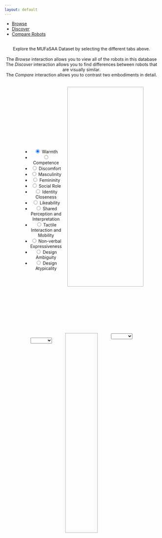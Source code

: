 ```yaml
---
layout: default
---
```


<link rel="stylesheet" href="{{ site.baseurl }}/assets/css/bootstrap_styles.css">
<script src="{{ site.baseurl }}/assets/js/libs/jquery.js"></script>
<script src="{{ site.baseurl }}/assets/js/libs/bootstrap.js"></script>
<script src="{{ site.baseurl }}/assets/js/libs/d3v6.min.js"></script>

<div class="container" style="height:100%; width:100%">

  <ul class="nav nav-tabs nav-justified">
    <li><a data-toggle="tab" href="#browse">Browse</a></li>
    <li><a data-toggle="tab" href="#discover">Discover</a></li>
    <li><a data-toggle="tab" href="#compare">Compare Robots</a></li>
    <!-- <li><a data-toggle="tab" href="#compare">Compare Features</a></li> -->
  </ul>

  <div class="tab-content" style="height:100%; width:100%">
    
  <!-- INITIAL SPLASH SCREEN CONTENT -->
  <div id="initial" class="tab-pane fade in active" style="text-align:center;">
  <br>
    Explore the MUFaSAA Dataset by selecting the different tabs above. <br><br>
    The <i>Browse</i> interaction allows you to view all of the robots in this 
    database<br>
    The <i>Discover</i> interaction allows you to find differences between robots that
    are visually similar.<br>
    The <i>Compare</i> interaction allows you to contrast two embodiments in detail.
  </div>

  <!-- BROWSE TAB CONTENT -->
  <div id="browse" class="tab-pane fade" style="padding-left:10%;padding-right:10%">
    <ul id="robot-list" style="display:flex;width:100%;flex-wrap:wrap;padding-left:50px;padding-right:50px;text-align:center;list-style:none;"></ul>
    <script src="/assets/js/viz/browse.js"></script>
  </div>

  <!-- DISCOVER TAB CONTENT -->
  <div id="discover" class="tab-pane fade" style="padding-left:10%;padding-right:10%;">
  <div style="display:flex;flex-direction:column;flex-grow:1;text-align:center;">
    <div style="display:grid;grid-template-columns: 1fr 9fr; grid-gap:10px; align-content: space-evenly; padding-top:1%;">
      <div>
        <div style="display:flex;flex-direction:column;justify-content:space-around;height:100%;flex-wrap:wrap;padding-left:10px;padding-right:10px;text-align:center;list-style:none;">
        <ul class="gui-options">
          <li>
              <input type="radio" id="WARMTH" name="construct" checked="checked"/>
              <label for="WARMTH">Warmth</label>
          </li>
          <li>
              <input type="radio" id="COMPETENCE" name="construct" />
              <label for="COMPETENCE">Competence</label>
          </li>
          <li>
              <input type="radio" id="DISCOMFORT" name="construct" />
              <label for="DISCOMFORT">Discomfort</label>
          </li>
          <li>
              <input type="radio" id="MASCULINE" name="construct" />
              <label for="MASCULINE">Masculinity</label>
          </li>
          <li>
              <input type="radio" id="FEMININE" name="construct" />
              <label for="FEMININE">Femininity</label>
          </li>
          <li>
              <input type="radio" id="ROLE" name="construct" />
              <label for="ROLE">Social Role</label>
          </li>
          <li>
              <input type="radio" id="IDENTIFY" name="construct" />
              <label for="IDENTIFY">Identity Closeness</label>
          </li>
          <li>
              <input type="radio" id="LIKEABILITY" name="construct" />
              <label for="LIKEABILITY">Likeability</label>
          </li>
          <li>
              <input type="radio" id="PERCEPTION" name="construct" />
              <label for="PERCEPTION">Shared Perception and Interpretation</label>
          </li>
          <li>
              <input type="radio" id="TACTILE_MOBILITY" name="construct" />
              <label for="TACTILE_MOBILITY">Tactile Interaction and Mobility</label>
          </li>
          <li>
              <input type="radio" id="NONVERBAL" name="construct" />
              <label for="NONVERBAL">Non-verbal Expressiveness</label>
          </li>
          <li>
              <input type="radio" id="AMBIGUITY" name="construct" />
              <label for="AMBIGUITY">Design Ambiguity</label>
          </li>
          <li>
              <input type="radio" id="ATYPICALITY" name="construct" />
              <label for="ATYPICALITY">Design Atypicality</label>
          </li>
          </ul>
        </div>
      </div>
      <div id='discover-viz-container'>
        <svg id="discover-viz" style="width:100%;min-height:650px;outline:1px solid #aaaaaa;display:block;margin:auto;"></svg>
        <svg id="discover-viz-legend" style="width:100%;height:6%;display:block;margin:auto;"></svg>
      </div>
    </div>
    <script src="/assets/js/tsne.js"></script>
    <script src="/assets/js/viz/discover.js"></script>
    </div>
  </div>

  <!-- COMPARE TAB CONTENT -->
  <div id="compare" class="tab-pane fade" style="padding-left:10%;padding-right:10%">
    <div style="display:grid;grid-template-columns: 4fr 3fr 4fr; grid-gap:10px; align-content: space-evenly; padding-top:1%;">
  
  <div style="text-align:center;">
  
  <select name="left-robot" id="left-robot" style="width:50%;"></select>

  <div style="display:flex;flex-direction:column;justify-content:space-around;height:100%;flex-wrap:wrap;padding-left:10px;padding-right:10px;text-align:center;list-style:none;">
  <img id="left-robot-image" style="object-fit:contain;">
  <img id="left-robot-wordcloud" style="object-fit:contain;">
  <ul id="left-robot-metaphors" style="padding-left:0;"></ul>
  </div>

  </div>

  <div style="text-align:center;">
  <svg id="compare-viz" style="width:100%;min-height:650px;outline:1px solid #aaaaaa;display:block;margin:auto;"></svg>
  </div>

  <div style="text-align:center;">
  <select name="right-robot" id="right-robot" style="width:50%;"></select>

  <div style="display:flex;flex-direction:column;justify-content:space-around;height:100%;flex-wrap:wrap;padding-left:10px;padding-right:10px;text-align:center;list-style:none;">
  <img id="right-robot-image" style="object-fit:contain;">
  
  <img id="right-robot-wordcloud" style="object-fit:contain;">
  <ul id="right-robot-metaphors" style="padding-left:0; "></ul>
  </div>
  
  </div>

  </div>
  <script src="/assets/js/viz/compare.js"></script>

  </div>
</div>
